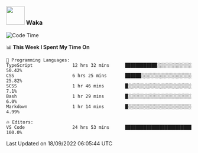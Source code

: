 ### <img src="https://media.giphy.com/media/VgCDAzcKvsR6OM0uWg/giphy.gif" width="50"> Waka

  <!--START_SECTION:waka-->
![Code Time](http://img.shields.io/badge/Code%20Time-875%20hrs%2019%20mins-blue)

📊 **This Week I Spent My Time On** 

```text
💬 Programming Languages: 
TypeScript               12 hrs 32 mins      ████████████░░░░░░░░░░░░░   50.42% 
CSS                      6 hrs 25 mins       ██████░░░░░░░░░░░░░░░░░░░   25.82% 
SCSS                     1 hr 46 mins        █░░░░░░░░░░░░░░░░░░░░░░░░   7.1% 
Bash                     1 hr 29 mins        █░░░░░░░░░░░░░░░░░░░░░░░░   6.0% 
Markdown                 1 hr 14 mins        █░░░░░░░░░░░░░░░░░░░░░░░░   4.99%

🔥 Editors: 
VS Code                  24 hrs 53 mins      █████████████████████████   100.0%

```


 Last Updated on 18/09/2022 06:05:44 UTC
<!--END_SECTION:waka-->
